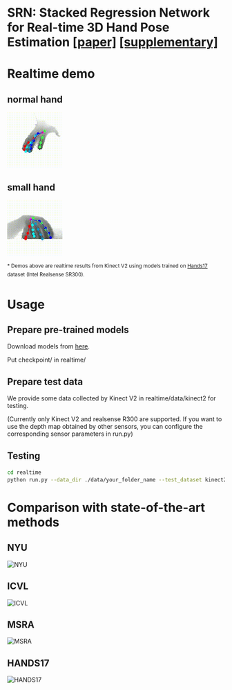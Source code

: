 # SRN: Stacked Regression Network for Real-time 3D Hand Pose Estimation [[paper]](https://bmvc2019.org/wp-content/uploads/papers/0918-paper.pdf)  [[supplementary]](https://bmvc2019.org/wp-content/uploads/papers/0918-supplementary.pdf)


# Realtime demo
## normal hand  
![demo1](realtime/gif/normal.gif)
## small hand
![demo2](realtime/gif/small_hand.gif)&nbsp;&nbsp;&nbsp;&nbsp;&nbsp;&nbsp;&nbsp;&nbsp;

<sup>\* Demos above are realtime results from Kinect V2 using models trained on [Hands17](http://icvl.ee.ic.ac.uk/hands17/challenge/) dataset (Intel Realsense SR300). </sup></br>
# Usage 

## Prepare pre-trained models
Download models from [here](https://drive.google.com/drive/folders/1QG6F9aD4t-LLupoguWVpBm-fUyGPNRl0?usp=sharing).

Put checkpoint/ in realtime/

## Prepare test data
We provide some data collected by Kinect V2 in realtime/data/kinect2 for testing.

(Currently only Kinect V2 and realsense R300 are supported. If you want to use the depth map obtained by other sensors, you can configure the corresponding sensor parameters in run.py)

## Testing
```bash
cd realtime
python run.py --data_dir ./data/your_folder_name --test_dataset kinect2 or realsense  
```

# Comparison with state-of-the-art methods
## NYU
![NYU](https://github.com/RenFeiTemp/SRN/blob/master/fig/nyu.png)
## ICVL
![ICVL](https://github.com/RenFeiTemp/SRN/blob/master/fig/icvl.png)
## MSRA
![MSRA](https://github.com/RenFeiTemp/SRN/blob/master/fig/msra.png)
## HANDS17
![HANDS17](https://github.com/RenFeiTemp/SRN/blob/master/fig/hands17.jpg)
